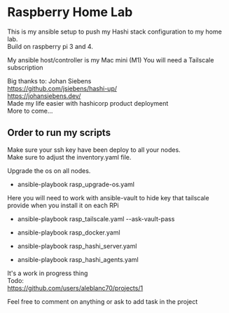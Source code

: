 # Raspberry Home Lab

This is my ansible setup to push my Hashi stack configuration to my home lab.  
Build on raspberry pi 3 and 4.  

My ansible host/controller is my Mac mini (M1)
You will need a Tailscale subscription

Big thanks to:
Johan Siebens  
https://github.com/jsiebens/hashi-up/  
https://johansiebens.dev/  
Made my life easier with hashicorp product deployment  
More to come...


## Order to run my scripts  
Make sure your ssh key have been deploy to all your nodes.  
Make sure to adjust the inventory.yaml file.  

Upgrade the os on all nodes.  
- ansible-playbook rasp_upgrade-os.yaml  

Here you will need to work with ansible-vault to hide key that tailscale provide when you install it on each RPi  
- ansible-playbook rasp_tailscale.yaml --ask-vault-pass   
 
- ansible-playbook rasp_docker.yaml  
- ansible-playbook rasp_hashi_server.yaml  
- ansible-playbook rasp_hashi_agents.yaml  



It's a work in progress thing  
Todo:  
https://github.com/users/aleblanc70/projects/1  


Feel free to comment on anything or ask to add task in the project
